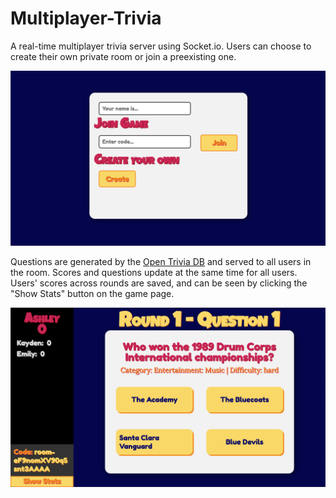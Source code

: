 # Multiplayer-Trivia

A real-time multiplayer trivia server using Socket.io. Users can choose to create their own private room or join a preexisting one. 

![Join screen preview](images/login-screen.png)

Questions are generated by the [Open Trivia DB](https://opentdb.com/) and served to all users in the room. Scores and questions update at the same time for all users. Users' scores across rounds are saved, and can be seen by clicking the "Show Stats" button on the game page.

![Game screen preview](images/game-screen.png)